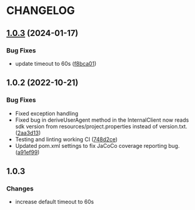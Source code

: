 # CHANGELOG

## [1.0.3](https://github.com/ShipEngine/shipengine-java/compare/v1.0.2...v1.0.3) (2024-01-17)


### Bug Fixes

* update timeout to 60s ([f8bca01](https://github.com/ShipEngine/shipengine-java/commit/f8bca01e115aba99343f64de30282c25c13ea045))

## 1.0.2 (2022-10-21)


### Bug Fixes

* Fixed exception handling
* Fixed bug in deriveUserAgent method in the InternalClient now reads sdk version from resources/project.properties instead of version.txt. ([2aa3d13](https://github.com/ShipEngine/shipengine-java/commit/2aa3d133756cfb311beb10bec3474dfad91bffef))
* Testing and linting working CI ([748d2ce](https://github.com/ShipEngine/shipengine-java/commit/748d2ceced376e0d66f895f5251ba166e70d9c5f))
* Updated pom.xml settings to fix JaCoCo coverage reporting bug. ([a91ef99](https://github.com/ShipEngine/shipengine-java/commit/a91ef99f29adf74e99478cc248291731be38ddff))

## 1.0.3

### Changes

* increase default timeout to 60s
